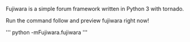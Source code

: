 Fujiwara is a simple forum framework written in Python 3 with tornado.

Run the command follow and preview fujiwara right now!

'''
python -mFujiwara.fujiwara
'''

